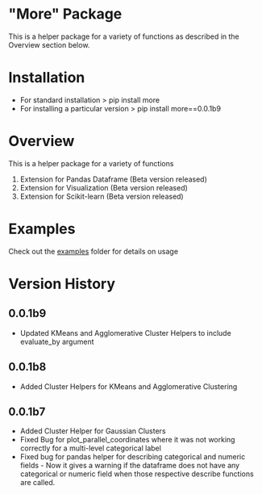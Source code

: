 # "More" Package

This is a helper package for a variety of functions as described in the Overview section below. 

# Installation

* For standard installation > pip install more 
* For installing a particular version >  pip install more==0.0.1b9

# Overview

This is a helper package for a variety of functions
1. Extension for Pandas Dataframe (Beta version released)
2. Extension for Visualization (Beta version released)
3. Extension for Scikit-learn (Beta version released)

# Examples
Check out the  [examples](https://github.com/ngupta23/more/tree/master/examples) folder for details on usage

# Version History

## 0.0.1b9

* Updated KMeans and Agglomerative Cluster Helpers to include evaluate_by argument


## 0.0.1b8

* Added Cluster Helpers for KMeans and Agglomerative Clustering

## 0.0.1b7

* Added Cluster Helper for Gaussian Clusters
* Fixed Bug for plot_parallel_coordinates where it was not working correctly for a multi-level categorical label
* Fixed bug for pandas helper for describing categorical and numeric fields - Now it gives a warning if the dataframe does not have any categorical or numeric field when those respective describe functions are called.

